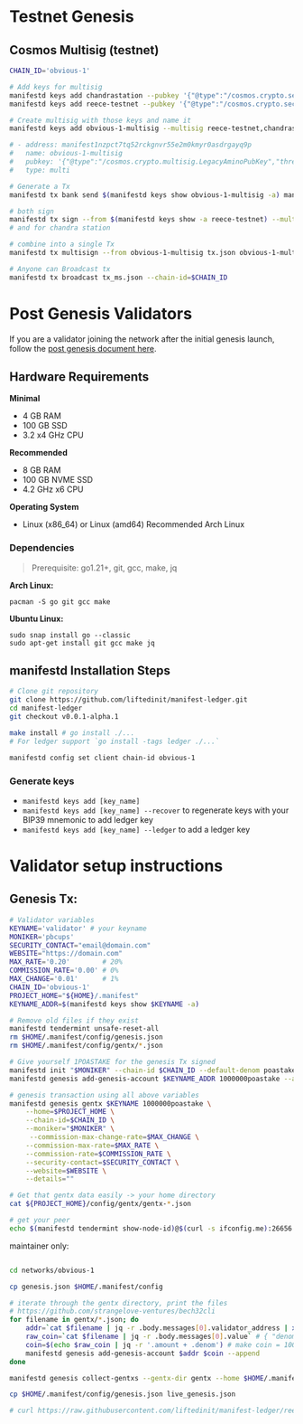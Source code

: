 # Testnet Genesis

## Cosmos Multisig (testnet)

```sh
CHAIN_ID='obvious-1'

# Add keys for multisig
manifestd keys add chandrastation --pubkey '{"@type":"/cosmos.crypto.secp256k1.PubKey","key":"A9hZjm7++QBixsH4QTQadXPrnhVBDk+MPLE74U0/GoJp"}' # manifest1wxjfftrc0emj5f7ldcvtpj05lxtz3t2npghwsf
manifestd keys add reece-testnet --pubkey '{"@type":"/cosmos.crypto.secp256k1.PubKey","key":"A57Cxv5vgwE6pAJ9oYtnOdU4ehKixMj6gufF8jBRq4IC"}'  # manifest1aucdev30u9505dx9t6q5fkcm70sjg4rh7rn5nf

# Create multisig with those keys and name it
manifestd keys add obvious-1-multisig --multisig reece-testnet,chandrastation --multisig-threshold 1

# - address: manifest1nzpct7tq52rckgnvr55e2m0kmyr0asdrgayq9p
#   name: obvious-1-multisig
#   pubkey: '{"@type":"/cosmos.crypto.multisig.LegacyAminoPubKey","threshold":1,"public_keys":[{"@type":"/cosmos.crypto.secp256k1.PubKey","key":"A9hZjm7++QBixsH4QTQadXPrnhVBDk+MPLE74U0/GoJp"},{"@type":"/cosmos.crypto.secp256k1.PubKey","key":"A57Cxv5vgwE6pAJ9oYtnOdU4ehKixMj6gufF8jBRq4IC"}]}'
#   type: multi

# Generate a Tx
manifestd tx bank send $(manifestd keys show obvious-1-multisig -a) manifest1aucdev30u9505dx9t6q5fkcm70sjg4rh7rn5nf 10000000umfx --generate-only --chain-id=$CHAIN_ID | jq . > tx.json

# both sign
manifestd tx sign --from $(manifestd keys show -a reece-testnet) --multisig $(manifestd keys show -a obvious-1-multisig) tx.json --sign-mode amino-json --chain-id=$CHAIN_ID >> tx-signed-reece.json
# and for chandra station

# combine into a single Tx
manifestd tx multisign --from obvious-1-multisig tx.json obvious-1-multisig tx-signed-reece.json tx-signed-chandra.json --chain-id=$CHAIN_ID > tx_ms.json

# Anyone can Broadcast tx
manifestd tx broadcast tx_ms.json --chain-id=$CHAIN_ID
```


# Post Genesis Validators
If you are a validator joining the network after the initial genesis launch, follow the [post genesis document here](./POST_GENESIS.md).

## Hardware Requirements
**Minimal**
* 4 GB RAM
* 100 GB SSD
* 3.2 x4 GHz CPU

**Recommended**
* 8 GB RAM
* 100 GB NVME SSD
* 4.2 GHz x6 CPU

**Operating System**
* Linux (x86_64) or Linux (amd64) Recommended Arch Linux

### Dependencies
>Prerequisite: go1.21+, git, gcc, make, jq

**Arch Linux:**
```
pacman -S go git gcc make
```

**Ubuntu Linux:**
```
sudo snap install go --classic
sudo apt-get install git gcc make jq
```

## manifestd Installation Steps

```bash
# Clone git repository
git clone https://github.com/liftedinit/manifest-ledger.git
cd manifest-ledger
git checkout v0.0.1-alpha.1

make install # go install ./...
# For ledger support `go install -tags ledger ./...`

manifestd config set client chain-id obvious-1
```

### Generate keys
* `manifestd keys add [key_name]`
* `manifestd keys add [key_name] --recover` to regenerate keys with your BIP39 mnemonic to add ledger key
* `manifestd keys add [key_name] --ledger` to add a ledger key

# Validator setup instructions
## Genesis Tx:
```bash
# Validator variables
KEYNAME='validator' # your keyname
MONIKER='pbcups'
SECURITY_CONTACT="email@domain.com"
WEBSITE="https://domain.com"
MAX_RATE='0.20'        # 20%
COMMISSION_RATE='0.00' # 0%
MAX_CHANGE='0.01'      # 1%
CHAIN_ID='obvious-1'
PROJECT_HOME="${HOME}/.manifest"
KEYNAME_ADDR=$(manifestd keys show $KEYNAME -a)

# Remove old files if they exist
manifestd tendermint unsafe-reset-all
rm $HOME/.manifest/config/genesis.json
rm $HOME/.manifest/config/gentx/*.json

# Give yourself 1POASTAKE for the genesis Tx signed
manifestd init "$MONIKER" --chain-id $CHAIN_ID --default-denom poastake
manifestd genesis add-genesis-account $KEYNAME_ADDR 1000000poastake --append

# genesis transaction using all above variables
manifestd genesis gentx $KEYNAME 1000000poastake \
    --home=$PROJECT_HOME \
    --chain-id=$CHAIN_ID \
    --moniker="$MONIKER" \
     --commission-max-change-rate=$MAX_CHANGE \
    --commission-max-rate=$MAX_RATE \
    --commission-rate=$COMMISSION_RATE \
    --security-contact=$SECURITY_CONTACT \
    --website=$WEBSITE \
    --details=""

# Get that gentx data easily -> your home directory
cat ${PROJECT_HOME}/config/gentx/gentx-*.json

# get your peer
echo $(manifestd tendermint show-node-id)@$(curl -s ifconfig.me):26656
```


maintainer only:
```bash

cd networks/obvious-1

cp genesis.json $HOME/.manifest/config

# iterate through the gentx directory, print the files
# https://github.com/strangelove-ventures/bech32cli
for filename in gentx/*.json; do
    addr=`cat $filename | jq -r .body.messages[0].validator_address | xargs -I {} bech32 transform {} manifest`
    raw_coin=`cat $filename | jq -r .body.messages[0].value` # { "denom": "poastake", "amount": "1000000" }
    coin=$(echo $raw_coin | jq -r '.amount + .denom') # make coin = 1000000poastake
    manifestd genesis add-genesis-account $addr $coin --append
done

manifestd genesis collect-gentxs --gentx-dir gentx --home $HOME/.manifest

cp $HOME/.manifest/config/genesis.json live_genesis.json

# curl https://raw.githubusercontent.com/liftedinit/manifest-ledger/reece/test-network-launch/network/obvious-1/live_genesis.json > $HOME/.manifest/config/genesis.json

```